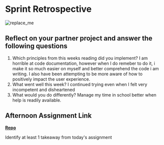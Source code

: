 # Sprint Retrospective

![replace_me](https://codeworks.blob.core.windows.net/public/assets/img/illustrations/placeholder.svg)

## Reflect on your partner project and answer the following questions

1. Which principles from this weeks reading did you implement?
 I am horrible at code documentation, however when I do remeber to do it, i make it so much easier on myself and better comprehend the code i am writing. I also have been attempting to be more aware of how to positively impact the user experience.
2. What went well this week?
I continued trying even when I felt very incompetent and disheartened
3. What would you do differently?
Manage my time in school better when help is readily available.
## Afternoon Assignment Link

**[Repo](https://github.com/EllaMarcum/<ASSIGNMENT_REPO>)**

Identify at least 1 takeaway from today's assignment
